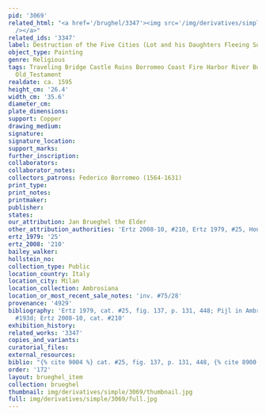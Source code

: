 ```yaml
---
pid: '3069'
related_html: "<a href='/brughel/3347'><img src='/img/derivatives/simple/3347/thumbnail.jpg'
  /></a>"
related_ids: '3347'
label: Destruction of the Five Cities (Lot and his Daughters Fleeing Sodom) (Milan)
object_type: Painting
genre: Religious
tags: Traveling Bridge Castle Ruins Borromeo Coast Fire Harbor River Burghers Angels
  Old_Testament
realdate: ca. 1595
height_cm: '26.4'
width_cm: '35.6'
diameter_cm: 
plate_dimensions: 
support: Copper
drawing_medium: 
signature: 
signature_location: 
support_marks: 
further_inscription: 
collaborators: 
collaborator_notes: 
collectors_patrons: Federico Borromeo (1564-1631)
print_type: 
print_notes: 
printmaker: 
publisher: 
states: 
our_attribution: Jan Brueghel the Elder
other_attribution_authorities: 'Ertz 2008-10, #210, Ertz 1979, #25, Honig database'
ertz_1979: '25'
ertz_2008: '210'
bailey_walker: 
hollstein_no: 
collection_type: Public
location_country: Italy
location_city: Milan
location_collection: Ambrosiana
location_or_most_recent_sale_notes: 'inv. #75/28'
provenance: '4929'
bibliography: 'Ertz 1979, cat. #25, fig. 137, p. 131, 448; Pijl in Ambrosiana 2006,
  #193d; Ertz 2008-10, cat. #210'
exhibition_history: 
related_works: '3347'
copies_and_variants: 
curatorial_files: 
external_resources: 
biblio: "{% cite 9004 %} cat. #25, fig. 137, p. 131, 448, {% cite 8900 %} cat. #210"
order: '172'
layout: brueghel_item
collection: brueghel
thumbnail: img/derivatives/simple/3069/thumbnail.jpg
full: img/derivatives/simple/3069/full.jpg
---
```

